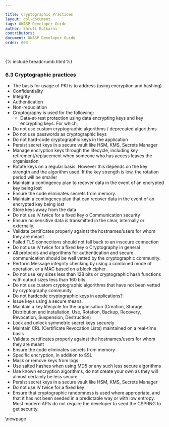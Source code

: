 ```yaml
---

title: Cryptographic Practices
layout: col-document
tags: OWASP Developer Guide
author: Shruti Kulkarni
contributors:
document: OWASP Developer Guide
order: 603

---
```


{% include breadcrumb.html %}

### 6.3 Cryptographic practices

* The basis for usage of PKI is to address (using encryption and hashing)
* Confidentiality
* Integrity
* Authentication
* Non-repudiation
* Cryptography is used for the following:
  * Data-at-rest protection using data encrypting keys and key encrypting keys. For which,
* Do not use custom cryptographic algorithms / deprecated algorithms
* Do not use passwords as cryptographic keys
* Do not hard-code cryptographic keys in the application
* Persist secret keys in a secure vault like HSM, KMS, Secrets Manager
* Manage encryption keys through the lifecycle, including key retirement/replacement
    when someone who has access leaves the organisation
* Rotate keys on a regular basis. However this depends on the key strength and the algorithm used.
    If the key strength is low, the rotation period will be smaller
* Maintain a contingency plan to recover data in the event of an encrypted key being lost
* Ensure the code eliminates secrets from memory.
* Maintain a contingency plan that can recover data in the event of an encrypted key being lost
* Store keys away from the data
* Do not use IV twice for a fixed key
o Communication security
* Ensure no sensitive data is transmitted in the clear, internally or externally.
* Validate certificates properly against the hostnames/users for whom they are meant
* Failed TLS connections should not fall back to an insecure connection
* Do not use IV twice for a fixed key
o Cryptography in general
* All protocols and algorithms for authentication and secure communication
    should be well vetted by the cryptographic community.
* Perform Message integrity checking by using a combined mode of operation, or a MAC based on a block cipher.
* Do not use key sizes less than 128 bits or cryptographic hash functions with output sizes less than 160 bits.
* Do not use custom cryptographic algorithms that have not been vetted by cryptography community
* Do not hardcode cryptographic keys in applications?
* Issue keys using a secure means.
* Maintain a key lifecycle for the organisation (Creation, Storage, Distribution and installation, Use,
    Rotation, Backup, Recovery, Revocation, Suspension, Destruction)
* Lock and unlock symmetric secret keys securely
* Maintain CRL (Certificate Revocation Lists) maintained on a real-time basis
* Validate certificates properly against the hostnames/users for whom they are meant
* Ensure the code eliminates secrets from memory
* Specific encryption, in addition to SSL
* Mask or remove keys from logs
* Use salted hashes when using MD5 or any such less secure algorithms
* Use known encryption algorithms, do not create your own as they will almost certainly be less secure
* Persist secret keys in a secure vault like HSM, KMS, Secrets Manager
* Do not use IV twice for a fixed key
* Ensure that cryptographic randomness is used where appropriate,
    and that it has not been seeded in a predictable way or with low entropy.
    Most modern APIs do not require the developer to seed the CSPRNG to get security.

\newpage
